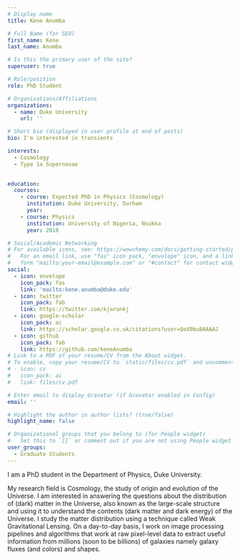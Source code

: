 ```yaml
---
# Display name
title: Kene Anumba

# Full Name (for SEO)
first_name: Kene
last_name: Anumba

# Is this the primary user of the site?
superuser: true

# Role/position
role: PhD Student

# Organizations/Affiliations
organizations:
  - name: Duke University
    url: ''

# Short bio (displayed in user profile at end of posts)
bio: I'm interested in transients

interests:
  - Cosmology
  - Type 1a Supernovae
    

education:
  courses:
    - course: Expected PhD in Physics (Cosmology)
      institution: Duke University, Durham
      year: 
    - course: Physics
      institution: University of Nigeria, Nsukka
      year: 2018

# Social/Academic Networking
# For available icons, see: https://wowchemy.com/docs/getting-started/page-builder/#icons
#   For an email link, use "fas" icon pack, "envelope" icon, and a link in the
#   form "mailto:your-email@example.com" or "#contact" for contact widget.
social:
  - icon: envelope
    icon_pack: fas
    link: 'mailto:kene.anumba@duke.edu'
  - icon: twitter
    icon_pack: fab
    link: https://twitter.com/kjarunkj
  - icon: google-scholar
    icon_pack: ai
    link: https://scholar.google.co.uk/citations?user=QoX9bu8AAAAJ
  - icon: github
    icon_pack: fab
    link: https://github.com/keneAnumba
# Link to a PDF of your resume/CV from the About widget.
# To enable, copy your resume/CV to `static/files/cv.pdf` and uncomment the lines below.
# - icon: cv
#   icon_pack: ai
#   link: files/cv.pdf

# Enter email to display Gravatar (if Gravatar enabled in Config)
email: ''

# Highlight the author in author lists? (true/false)
highlight_name: false

# Organizational groups that you belong to (for People widget)
#   Set this to `[]` or comment out if you are not using People widget.
user_groups:
  - Graduate Students
---
```


I am a PhD student in the Department of Physics, Duke University.

My research field is Cosmology, the study of origin and evolution of the Universe.
I am interested in answering the questions about the distribution of (dark) matter in the Universe, also known as the large-scale structure and using it to understand the contents (dark matter and dark energy) of the Universe.
I study the matter distribution using a technique called Weak Gravitational Lensing.
On a day-to-day basis, I work on image processing pipelines and algorithms that work at raw pixel-level data to extract useful information from millions (soon to be billions) of galaxies namely galaxy fluxes (and colors) and shapes.
